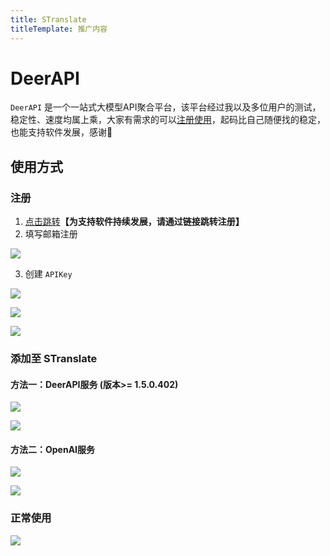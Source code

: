 ```yaml
---
title: STranslate
titleTemplate: 推广内容
---
```


# DeerAPI

`DeerAPI` 是一个一站式大模型API聚合平台，该平台经过我以及多位用户的测试，稳定性、速度均属上乘，大家有需求的可以[注册使用](https://api.deerapi.com/register?aff=j5dj)，起码比自己随便找的稳定，也能支持软件发展，感谢🙏

## 使用方式

### 注册

1. [点击跳转](https://api.deerapi.com/register?aff=j5dj)**【为支持软件持续发展，请通过链接跳转注册】**
2. 填写邮箱注册

![](/img/deerapi_register.png)

3. 创建 `APIKey`

![](/img/deerapi_apikey_1.png)

![](/img/deerapi_apikey_2.png)

![](/img/deerapi_apikey_3.png)

### 添加至 STranslate

#### 方法一：DeerAPI服务 (版本>= 1.5.0.402)

![](/img/translator_deerapi_01.png)

![](/img/translator_deerapi_02.png)

#### 方法二：OpenAI服务

![](/img/translator_openai_01.png)

![](/img/translator_openai_02.png)

### 正常使用

![](/img/translator_openai_deerapi_demo.png)